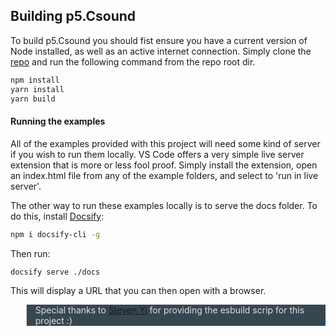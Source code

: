 ## Building p5.Csound

To build p5.Csound you should fist ensure you have a current version of Node installed, as well as an active internet connection. Simply clone the [repo](https://github.com/rorywalsh/p5.Csound) and run the following command from the repo root dir. 

```bash
npm install
yarn install
yarn build
```


#### Running the examples

All of the examples provided with this project will need some kind of server if you wish to run them locally. VS Code offers a very simple live server extension that is more or less fool proof. Simply install the extension, open an index.html file from any of the example folders, and select to 'run in live server'. 

The other way to run these examples locally is to serve the docs folder. To do this, install [Docsify](https://docsify.js.org/):

```bash
npm i docsify-cli -g
```

Then run:

```bash
docsify serve ./docs
```
This will display a URL that you can then open with a browser. 


<blockquote style="font-size:14px;color:#ddd;background-color:#374752">
Special thanks to <a href="https://github.com/kunstmusik">Steven Yi</a> for providing the esbuild scrip for this project :) 
</blockquote>
